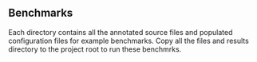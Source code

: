 ## Benchmarks
Each directory contains all the annotated source files and populated configuration files for example benchmarks.
Copy all the files and results directory to the project root to run these benchmrks.